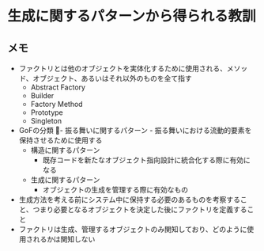 # 生成に関するパターンから得られる教訓

## メモ
- ファクトリとは他のオブジェクトを実体化するために使用される、メソッド、オブジェクト、あるいはそれ以外のものを全て指す
    - Abstract Factory
    - Builder
    - Factory Method
    - Prototype
    - Singleton
- GoFの分類
    - 振る舞いに関するパターン
        - 振る舞いにおける流動的要素を保持させるために使用する
    - 構造に関するパターン
        - 既存コードを新たなオブジェクト指向設計に統合化する際に有効になる
    - 生成に関するパターン
        - オブジェクトの生成を管理する際に有効なもの
- 生成方法を考える前にシステム中に保持する必要のあるものを考察すること、つまり必要となるオブジェクトを決定した後にファクトリを定義すること
- ファクトリは生成、管理するオブジェクトのみ関知しており、どのように使用されるかは関知しない
